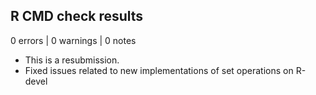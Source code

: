 ## R CMD check results

0 errors | 0 warnings | 0 notes

* This is a resubmission.
* Fixed issues related to new implementations of set operations on R-devel
